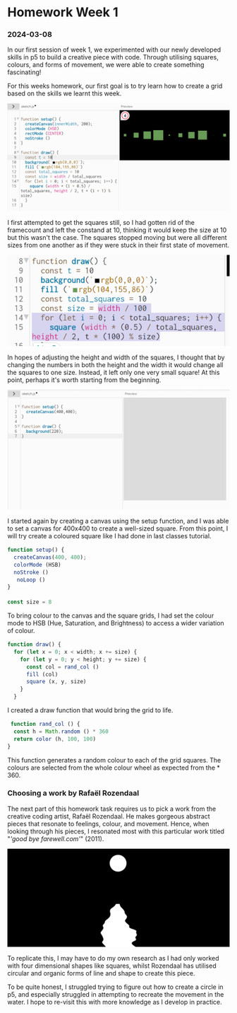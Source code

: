 # Homework Week 1
### 2024-03-08
In our first session of week 1, we experimented with our newly developed skills in p5 to build a creative piece with code. Through utilising squares, colours, and forms of movement, we were able to create something fascinating!

For this weeks homework, our first goal is to try learn how to create a grid based on the skills we learnt this week.

![Alt text](<../static/HW1/GRIDiteration1.png>)

I first attempted to get the squares still, so I had gotten rid of the framecount and left the constand at 10, thinking it would keep the size at 10 but this wasn't the case. The squares stopped moving but were all different sizes from one another as if they were stuck in their first state of movement.

![Alt text](<../static/HW1/GRIDiteration2.png>)

In hopes of adjusting the height and width of the squares, I thought that by changing the numbers in both the height and the width it would change all the squares to one size. Instead, it left only one very small square! At this point, perhaps it's worth starting from the beginning.

![Alt text](<../static/HW1/GRIDiteration3.png>)

I started again by creating a canvas using the setup function, and I was able to set a canvas for 400x400 to create a well-sized square. From this point, I will try create a coloured square like I had done in last classes tutorial.

```js
function setup() {
  createCanvas(400, 400);
  colorMode (HSB)
  noStroke ()
   noLoop ()
}

const size = 8
```

To bring colour to the canvas and the square grids, I had set the colour mode to HSB (Hue, Saturation, and Brightness) to access a wider variation of colour.

```js
function draw() {
  for (let x = 0; x < width; x += size) {
    for (let y = 0; y < height; y += size) {
      const col = rand_col ()
      fill (col)
      square (x, y, size)
    }
  }
  ```
 I created a draw function that would bring the grid to life. 
```js
 function rand_col () {
  const h = Math.random () * 360
  return color (h, 100, 100)
}
```
This function generates a random colour to each of the grid squares. The colours are selected from the whole colour wheel as expected from the * 360.

### Choosing a work by Rafaël Rozendaal
The next part of this homework task requires us to pick a work from the creative coding artist, Rafaël Rozendaal. He makes gorgeous abstract pieces that resonate to feelings, colour, and movement. Hence, when looking through his pieces, I resonated most with this particular work titled "*'good bye farewell.com'*" (2011).

![Alt text](<../static/HW1/RAFpic1.png>)

To replicate this, I may have to do my own research as I had only worked with four dimensional shapes like squares, whilst Rozendaal has utilised circular and organic forms of line and shape to create this piece.

To be quite honest, I struggled trying to figure out how to create a circle in p5, and especially struggled in attempting to recreate the movement in the water. I hope to re-visit this with more knowledge as I develop in practice.